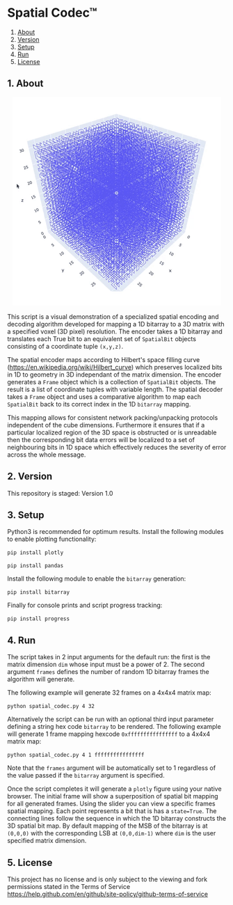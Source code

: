 # Spatial Codec™

1. [ About ](#about)
2. [ Version ](#version)
3. [ Setup ](#setup)
4. [ Run ](#run)
5. [ License ](#lic)


<a name="about"></a>

## 1. About
<div style="text-align:center"><img src="3DFractal.gif" /></div>

This script is a visual demonstration of a specialized spatial encoding and decoding algorithm developed for mapping a 1D bitarray to a 3D matrix with a specified voxel (3D pixel) resolution. The encoder takes a 1D bitarray and translates each True bit to an equivalent set of `SpatialBit` objects consisting of a coordinate tuple `(x,y,z)`. 

The spatial encoder maps according to Hilbert's space filling curve (https://en.wikipedia.org/wiki/Hilbert_curve) which preserves localized bits in 1D to geometry in 3D independant of the matrix dimension. The encoder generates a `Frame` object which is a collection of `SpatialBit` objects. The result is a list of coordinate tuples with variable length. The spatial decoder takes a `Frame` object and uses a comparative algorithm to map each `SpatialBit` back to its correct index in the 1D `bitarray` mapping.

This mapping allows for consistent network packing/unpacking protocols independent of the cube dimensions. Furthermore it ensures that if a particular localized region of the 3D space is obstructed or is unreadable then the corresponding bit data errors will be localized to a set of neighbouring bits in 1D space which effectively reduces the severity of error across the whole message.


<a name="version"></a>

## 2. Version
This repository is staged: Version 1.0


<a name="setup"></a>

## 3. Setup
Python3 is recommended for optimum results. Install the following modules to enable plotting functionality:
```
pip install plotly
```
```
pip install pandas
```
Install the following module to enable the `bitarray` generation:
```
pip install bitarray
```
Finally for console prints and script progress tracking:
```
pip install progress
```

<a name="run"></a>

## 4. Run

The script takes in 2 input arguments for the default run: the first is the matrix dimension `dim` whose input must be a power of 2. The second argument `frames` defines the number of random 1D bitarray frames the algorithm will generate.

The following example will generate 32 frames on a 4x4x4 matrix map:
```
python spatial_codec.py 4 32
```

Alternatively the script can be run with an optional third input parameter defining a string hex code `bitarray` to be rendered. The following example will generate 1 frame mapping hexcode `0xffffffffffffffff` to a 4x4x4 matrix map:
```
python spatial_codec.py 4 1 ffffffffffffffff
```
Note that the `frames` argument will be automatically set to 1 regardless of the value passed if the `bitarray` argument is specified.

Once the script completes it will generate a `plotly` figure using your native browser. The initial frame will show a superposition of spatial bit mapping for all generated frames. Using the slider you can view a specific frames spatial mapping. Each point represents a bit that is has a `state=True`. The connecting lines follow the sequence in which the 1D bitarray constructs the 3D spatial bit map. By default mapping of the MSB of the bitarray is at `(0,0,0)` with the corresponding LSB at `(0,0,dim-1)` where `dim` is the user specified matrix dimension.


<a name="lic"></a>

## 5. License

This project has no license and is only subject to the viewing and fork permissions stated in the Terms of Service https://help.github.com/en/github/site-policy/github-terms-of-service
